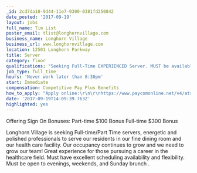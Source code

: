```yaml
---
_id: 2cd7da10-9d44-11e7-9300-0381fd250842
date_posted: '2017-09-19'
layout: jobs
full_name: Tim List
poster_email: tlist@longhornvillage.com
business_name: Longhorn Village
business_url: www.longhornvillage.com
location: 12501 Longhorn Parkway
title: Server
category: floor
qualifications: "Seeking Full-Time EXPERIENCED Server. MUST be available to work split-shifts 10:30am – 2:30pm then 4:00pm – 8:30pm various days of the week including Friday, Saturday & alternating Sunday Brunch shift 9:00am – 3:30pm and Holidays.\r\n\r\nAlso seeking Part-time EXPERIENCED evening servers from 4:00pm – 8:30pm various days of week INCLUDING Friday and Saturday WITH alternating Sunday Brunch shift 9:00am to 3:30pm."
job_type: full_time
hours: 'Never work later than 8:30pm'
start: Immediate
compensation: Competitive Pay Plus Benefits
how_to_apply: "Apply online:\r\n\r\nhttps://www.paycomonline.net/v4/ats/web.php/jobs/ViewJobDetails?job=6398&clientkey=53F3A804CEEAE946FAE93E7EB7DA4DA1"
date: '2017-09-19T14:09:39.763Z'
highlighted: yes
---
```

Offering Sign On Bonuses:
Part-time $100 Bonus
Full-time $300 Bonus

Longhorn Village is seeking Full-time/Part Time servers, energetic and polished professionals to serve our residents in our fine dining room and our health care facility. Our occupancy continues to grow and we need to grow our team! Great experience for those pursuing a career in the healthcare field. Must have excellent scheduling availability and flexibility. Must be open to evenings, weekends, and Sunday brunch .
